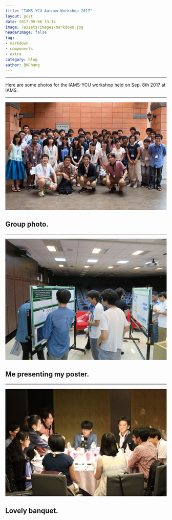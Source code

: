 ```yaml
---
title: "IAMS-YCU Autumn Workshop 2017"
layout: post
date: 2017-09-08 13:14
image: /assets/images/markdown.jpg
headerImage: false
tag:
- markdown
- components
- extra
category: blog
author: BKChang
---
```

---

Here are some photos for the IAMS-YCU workshop held on Sep. 8th 2017 at IAMS.

---

<div>
	<img class="image" src="/assets/images/20170925IAMSYCU/iamsycu2017-groupphoto.jpg">
	<figcaption class="caption"><h2>Group photo.</h2></figcaption>
</div>

---

<div>
	<img class="image" src="/assets/images/20170925IAMSYCU/iamsycu2017-010.jpg">
	<figcaption class="caption"><h2>Me presenting my poster.</h2></figcaption>
</div>

---

<div>
	<img class="image" src="/assets/images/20170925IAMSYCU/iamsycu2017-087.jpg">
	<figcaption class="caption"><h2>Lovely banquet.</h2></figcaption>
</div>
